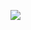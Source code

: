 ![](https://github-stats-chroming.vercel.app/api?username=chroming&count_private=true&include_all_commits&show_icons=true)
